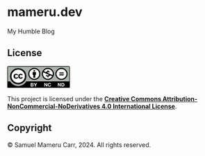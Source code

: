 # mameru.dev
My Humble Blog

## License
<a href=""><img src="./src/assets/license.png" height=50></a>

This project is licensed under the [**Creative Commons Attribution-NonCommercial-NoDerivatives 4.0 International License**](https://creativecommons.org/licenses/by-nc-nd/4.0/).

## Copyright
&copy; Samuel Mameru Carr, 2024. All rights reserved.